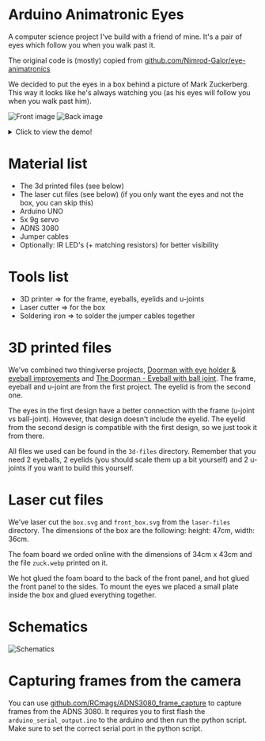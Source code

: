 # Arduino Animatronic Eyes
A computer science project I've build with a friend of mine. It's a pair of eyes which follow you when you walk past it.

The original code is (mostly) copied from [github.com/Nimrod-Galor/eye-animatronics](https://github.com/Nimrod-Galor/eye-animatronics)

We decided to put the eyes in a box behind a picture of Mark Zuckerberg. This way it looks like he's always watching you (as his eyes will follow you when you walk past him).

![Front image](/images/front.jpg)
![Back image](/images/back.jpg)
<details>
	<summary>Click to view the demo!</summary>
	![Demo Video](/images/demo.mp4)
</details>

# Material list
* The 3d printed files (see below)
* The laser cut files (see below) (if you only want the eyes and not the box, you can skip this)
* Arduino UNO
* 5x 9g servo
* ADNS 3080
* Jumper cables
* Optionally: IR LED's (+ matching resistors) for better visibility

# Tools list
* 3D printer => for the frame, eyeballs, eyelids and u-joints
* Laser cutter => for the box
* Soldering iron => to solder the jumper cables together

# 3D printed files
We've combined two thingiverse projects, [Doorman with eye holder & eyeball improvements](https://www.thingiverse.com/thing:3190675) and [The Doorman - Eyeball with ball joint](https://www.thingiverse.com/thing:3182820). The frame, eyeball and u-joint are from the first project. The eyelid is from the second one.

The eyes in the first design have a better connection with the frame (u-joint vs ball-joint). However, that design doesn't include the eyelid. The eyelid from the second design is compatible with the first design, so we just took it from there.

All files we used can be found in the `3d-files` directory. Remember that you need 2 eyeballs, 2 eyelids (you should scale them up a bit yourself) and 2 u-joints if you want to build this yourself.

# Laser cut files
We've laser cut the `box.svg` and `front_box.svg` from the `laser-files` directory. The dimensions of the box are the following: height: 47cm, width: 36cm.

The foam board we orded online with the dimensions of 34cm x 43cm and the file `zuck.webp` printed on it.

We hot glued the foam board to the back of the front panel, and hot glued the front panel to the sides. To mount the eyes we placed a small plate inside the box and glued everything together.

# Schematics
![Schematics](/images/schematics.svg)

# Capturing frames from the camera
You can use [github.com/RCmags/ADNS3080_frame_capture](https://github.com/RCmags/ADNS3080_frame_capture) to capture frames from the ADNS 3080. It requires you to first flash the `arduino_serial_output.ino` to the arduino and then run the python script. Make sure to set the correct serial port in the python script.
